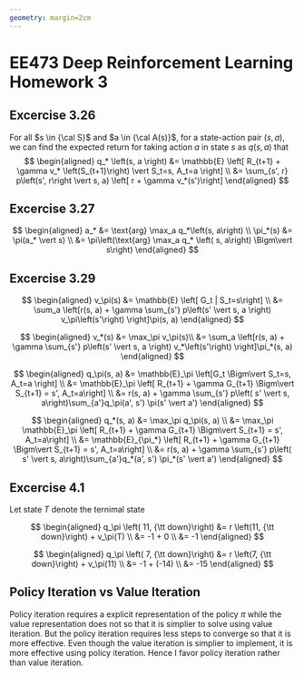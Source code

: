 ```yaml
---
geometry: margin=2cm
---
```

# EE473 Deep Reinforcement Learning Homework 3

## Excercise 3.26
For all $s \in {\cal S}$ and $a \in {\cal A(s)}$, for a state-action pair $\left(s, a\right)$, we can find the expected return for taking action $a$ in state $s$ as $q \left(s, a\right)$ that
$$
\begin{aligned}
    q_* \left(s, a \right) &= \mathbb{E} \left[ R_{t+1} + \gamma v_* \left(S_{t+1}\right) \vert S_t=s, A_t=a \right] \\
    &= \sum_{s', r} p\left(s', r\right \vert s, a) \left[ r + \gamma v_*(s')\right]
\end{aligned}
$$

## Excercise 3.27

$$
\begin{aligned}
    a_* &= \text{arg} \max_a q_*\left(s, a\right) \\
    \pi_*(s) &= \pi(a_* \vert s) \\
    &= \pi\left(\text{arg} \max_a q_* \left( s, a\right) \Bigm\vert s\right)
\end{aligned}
$$

## Excercise 3.29
$$
\begin{aligned}
    v_\pi(s) &= \mathbb{E} \left[ G_t | S_t=s\right] \\
    &= \sum_a \left[r(s, a) + \gamma \sum_{s'} p\left(s' \vert s, a \right) v_\pi\left(s'\right) \right]\pi(s, a)
\end{aligned}
$$

$$
\begin{aligned}
    v_*(s) &= \max_\pi v_\pi(s)\\
    &= \sum_a \left[r(s, a) + \gamma \sum_{s'} p\left(s' \vert s, a \right) v_*\left(s'\right) \right]\pi_*(s, a)
\end{aligned}
$$

$$
\begin{aligned}
    q_\pi(s, a) &= \mathbb{E}_\pi \left[G_t \Bigm\vert S_t=s, A_t=a \right] \\
    &= \mathbb{E}_\pi \left[ R_{t+1} + \gamma G_{t+1} \Bigm\vert S_{t+1} = s', A_t=a\right] \\
    &= r(s, a) + \gamma \sum_{s'} p\left( s' \vert s, a\right)\sum_{a'}q_\pi(a', s') \pi(s' \vert a')
\end{aligned}
$$

$$
\begin{aligned}
    q_*(s, a) &= \max_\pi q_\pi(s, a) \\
    &= \max_\pi \mathbb{E}_\pi \left[ R_{t+1} + \gamma G_{t+1} \Bigm\vert S_{t+1} = s', A_t=a\right] \\
    &= \mathbb{E}_{\pi_*} \left[ R_{t+1} + \gamma G_{t+1} \Bigm\vert S_{t+1} = s', A_t=a\right] \\
    &= r(s, a) + \gamma \sum_{s'} p\left( s' \vert s, a\right)\sum_{a'}q_*(a', s') \pi_*(s' \vert a')
\end{aligned}
$$

## Excercise 4.1
Let state $T$ denote the ternimal state

$$
\begin{aligned}
    q_\pi \left( 11, {\tt down}\right) &= r \left(11, {\tt down}\right) + v_\pi(T) \\
    &= -1 + 0 \\
    &= -1
\end{aligned}
$$

$$
\begin{aligned}
    q_\pi \left( 7, {\tt down}\right) &= r \left(7, {\tt down}\right) + v_\pi(11) \\
    &= -1 + (-14) \\
    &= -15
\end{aligned}
$$

## Policy Iteration vs Value Iteration
Policy iteration requires a explicit representation of the policy $\pi$ while the value representation does not so that it is simplier to solve using value iteration. But the policy iteration requires less steps to converge so that it is more effective. Even though the value iteration is simplier to implement, it is more effective using policy iteration. Hence I favor policy iteration rather than value iteration.